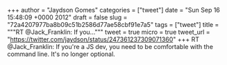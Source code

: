 
+++
author = "Jaydson Gomes"
categories = ["tweet"]
date = "Sun Sep 16 15:48:09 +0000 2012"
draft = false
slug = "72a4207977ba8b09c51b2586d77ae58cbf91e7a5"
tags = ["tweet"]
title = """RT @Jack_Franklin: If you..."""
tweet = true
micro = true
tweet_url = "https://twitter.com/jaydson/status/247361237309071360"
+++
RT @Jack_Franklin: If you're a JS dev, you need to be comfortable with the command line. It's no longer optional.
